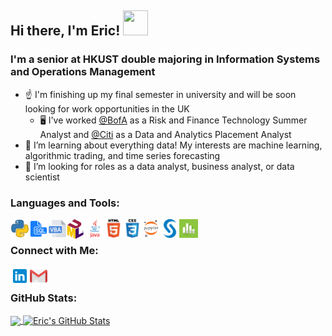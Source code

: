 ## Hi there, I'm Eric! <img src="https://camo.githubusercontent.com/e8e7b06ecf583bc040eb60e44eb5b8e0ecc5421320a92929ce21522dbc34c891/68747470733a2f2f6d656469612e67697068792e636f6d2f6d656469612f6876524a434c467a6361737252346961377a2f67697068792e676966" width="40" height="40" />

### I'm a senior at HKUST double majoring in Information Systems and Operations Management
- ☝️ I'm finishing up my final semester in university and will be soon looking for work opportunities in the UK
    - 🖥️ I've worked [@BofA](https://www.bankofamerica.com/) as a Risk and Finance Technology Summer Analyst and [@Citi](https://www.citi.com/) as a Data and Analytics Placement Analyst
- 🌱 I’m learning about everything data! My interests are machine learning, algorithmic trading, and time series forecasting
- 👀 I’m looking for roles as a data analyst, business analyst, or data scientist

### Languages and Tools:

[<img align="left" alt="Python" width="30px" src="https://github.com/ericyung1998/ericyung1998/blob/main/python.png" />][linkedin]
[<img align="left" alt="SQL" width="30px" src="https://github.com/ericyung1998/ericyung1998/blob/main/sql.png" />][linkedin]
[<img align="left" alt="Excel VBA" width="30px" src="https://github.com/ericyung1998/ericyung1998/blob/main/vba.png" />][linkedin]
[<img align="left" alt="UML" width="30px" src="https://github.com/ericyung1998/ericyung1998/blob/main/uml.png" />][linkedin]
[<img align="left" alt="Java" width="30px" src="https://github.com/ericyung1998/ericyung1998/blob/main/java.png" />][linkedin]
[<img align="left" alt="HTML5" width="30px" src="https://github.com/ericyung1998/ericyung1998/blob/main/html.png" />][linkedin]
[<img align="left" alt="CSS3" width="30px" src="https://github.com/ericyung1998/ericyung1998/blob/main/css.png" />][linkedin]

[<img align="left" alt="Jupyter Notebook" width="30px" src="https://github.com/ericyung1998/ericyung1998/blob/main/jupyter.png" />][linkedin]
[<img align="left" alt="SAS" width="30px" src="https://github.com/ericyung1998/ericyung1998/blob/main/sas.png" />][linkedin]
[<img align="left" alt="Minitab" width="30px" src="https://github.com/ericyung1998/ericyung1998/blob/main/minitab.png" />][linkedin]

<br>

### Connect with Me:
[<img align="left" alt="LinkedIn | ericyung1998" width="30px" src="https://github.com/ericyung1998/ericyung1998/blob/main/linkedin.png" />][linkedin]
[<img align="left" alt="Email | ericyung1998@gmail.com" width="30px" src="https://github.com/ericyung1998/ericyung1998/blob/main/gmail.png" />][email]

[email]: mailto:ericyung1998@gmail.com
[linkedin]: https://www.linkedin.com/in/ericyung1998

<br>

### GitHub Stats:

<a href="https://github.com/ericyung1998/ericyung1998">
  <img align="center" src="https://github-readme-stats.vercel.app/api/top-langs/?username=ericyung1998&langs_count=3" />
</a>
<a href="https://github.com/ericyung1998/ericyung1998">
  <img align="center" src="https://github-readme-stats.vercel.app/api?username=ericyung1998&show_icons=true&line_height=27&count_private=true" alt="Eric's GitHub Stats" />
</a>
